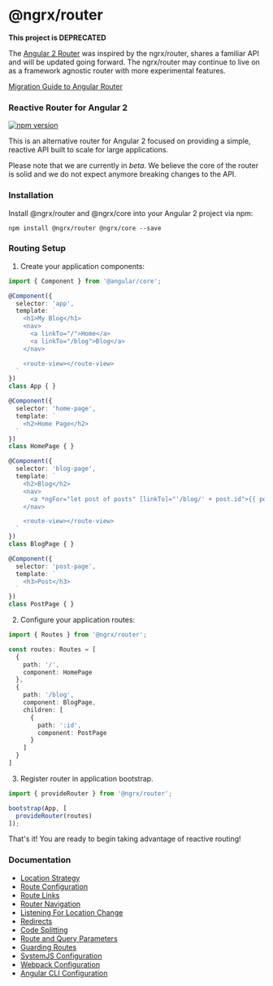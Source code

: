 # @ngrx/router

**This project is DEPRECATED**

The [Angular 2 Router](https://angular.io/docs/ts/latest/guide/router.html) was inspired by the ngrx/router, shares a familiar API and will be updated going forward. The ngrx/router may continue to live on as a framework agnostic router with more experimental features.

[Migration Guide to Angular Router](./docs/overview/migration.md)

### Reactive Router for Angular 2
[![npm version](https://badge.fury.io/js/%40ngrx%2Frouter.svg)](https://badge.fury.io/js/%40ngrx%2Frouter)

This is an alternative router for Angular 2 focused on providing a simple, reactive API built to scale for large applications.

Please note that we are currently in _beta_. We believe the core of the router is solid and we do not expect anymore breaking changes to the API.

### Installation
Install @ngrx/router and @ngrx/core into your Angular 2 project via npm:

```
npm install @ngrx/router @ngrx/core --save
```

### Routing Setup

1. Create your application components:

  ```ts
  import { Component } from '@angular/core';

  @Component({
    selector: 'app',
    template: `
      <h1>My Blog</h1>
      <nav>
        <a linkTo="/">Home</a>
        <a linkTo="/blog">Blog</a>
      </nav>

      <route-view></route-view>
    `
  })
  class App { }

  @Component({
    selector: 'home-page',
    template: `
      <h2>Home Page</h2>
    `
  })
  class HomePage { }

  @Component({
    selector: 'blog-page',
    template: `
      <h2>Blog</h2>
      <nav>
        <a *ngFor="let post of posts" [linkTo]="'/blog/' + post.id">{{ post.title }}</a>
      </nav>

      <route-view></route-view>
    `
  })
  class BlogPage { }

  @Component({
    selector: 'post-page',
    template: `
      <h3>Post</h3>
    `
  })
  class PostPage { }
  ```
2. Configure your application routes:

  ```ts
  import { Routes } from '@ngrx/router';

  const routes: Routes = [
    {
      path: '/',
      component: HomePage
    },
    {
      path: '/blog',
      component: BlogPage,
      children: [
        {
          path: ':id',
          component: PostPage
        }
      ]
    }
  ]
  ```

3. Register router in application bootstrap.

  ```ts
  import { provideRouter } from '@ngrx/router';

  bootstrap(App, [
    provideRouter(routes)
  ]);
  ```

That's it! You are ready to begin taking advantage of reactive routing!

### Documentation

* [Location Strategy](./docs/overview/location-strategy.md)
* [Route Configuration](./docs/overview/route.md)
* [Route Links](./docs/overview/links.md)
* [Router Navigation](./docs/overview/navigation.md)
* [Listening For Location Change](./docs/overview/location-change.md)
* [Redirects](./docs/overview/redirect.md)
* [Code Splitting](./docs/overview/code-splitting.md)
* [Route and Query Parameters](./docs/overview/params.md)
* [Guarding Routes](./docs/overview/guards.md)
* [SystemJS Configuration](./docs/overview/systemjs.md)
* [Webpack Configuration](./docs/overview/webpack.md)
* [Angular CLI Configuration](./docs/overview/angular-cli.md)
